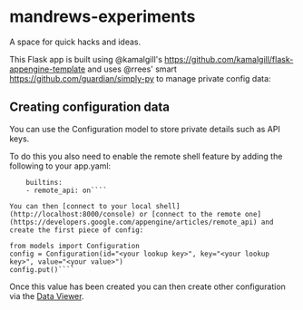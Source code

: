 mandrews-experiments
====================

A space for quick hacks and ideas.

This Flask app is built using @kamalgill's https://github.com/kamalgill/flask-appengine-template and uses @rrees' smart https://github.com/guardian/simply-py to manage private config data:

## Creating configuration data

You can use the Configuration model to store private details such as API keys.

To do this you also need to enable the remote shell feature by adding the following to your app.yaml:
````
    builtins:
    - remote_api: on````

You can then [connect to your local shell](http://localhost:8000/console) or [connect to the remote one](https://developers.google.com/appengine/articles/remote_api) and create the first piece of config:
````
    from models import Configuration
    config = Configuration(id="<your lookup key>", key="<your lookup key>", value="<your value>")
    config.put()````

Once this value has been created you can then create other configuration via the [Data Viewer](http://localhost:8000/datastore?kind=Configuration).